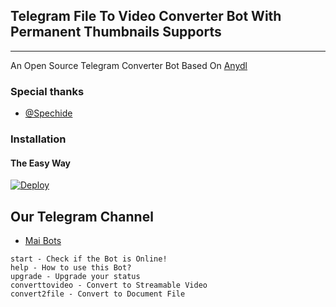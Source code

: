 ## Telegram File To Video Converter Bot With Permanent Thumbnails Supports  
---

An Open Source Telegram Converter Bot Based On [Anydl](https://telegram.dog/spechide)

### Special thanks

* [@Spechide](https://telegram.dog/spechide)

### Installation

#### The Easy Way

[![Deploy](https://www.herokucdn.com/deploy/button.svg)](https://heroku.com/deploy)

## Our Telegram Channel

* [Mai Bots](https://telegram.dog/Mai_bOTs)




```
start - Check if the Bot is Online!
help - How to use this Bot?
upgrade - Upgrade your status
converttovideo - Convert to Streamable Video
convert2file - Convert to Document File
```

